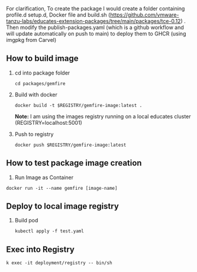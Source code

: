 For clarification, To create the package I would create a folder containing profile.d setup.d, Docker file and build.sh (https://github.com/vmware-tanzu-labs/educates-extension-packages/tree/main/packages/tce-0.12) . Then modify the publish-packages.yaml (which is a github workflow and will update automatically on push to main) to deploy them to GHCR (using imgpkg from Carvel)


## How to build image
1. cd into package folder
    ```
    cd packages/gemfire
    ```
2. Build with docker
    ```
    docker build -t $REGISTRY/gemfire-image:latest .
    ```

    **Note:** I am using the images registry running on a local educates cluster (REGISTRY=localhost:5001)

3. Push to registry
    ```
    docker push $REGISTRY/gemfire-image:latest
    ```

## How to test package image creation
1. Run Image as Container 
```
docker run -it --name gemfire [image-name] 
```

## Deploy to local image registry 
1. Build pod
    ```
    kubectl apply -f test.yaml
    ```
## Exec into Registry
```
k exec -it deployment/registry -- bin/sh
```

[image-name]:$REGISTRY/gemfire-image:latest
